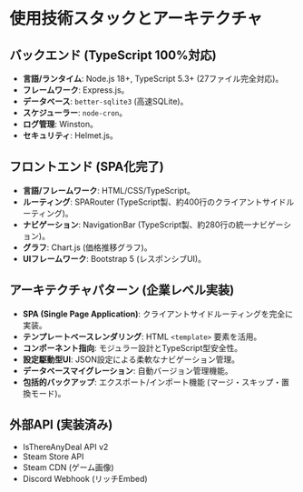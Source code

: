 # 使用技術スタックとアーキテクチャ

## バックエンド (TypeScript 100%対応)

* **言語/ランタイム**: Node.js 18+, TypeScript 5.3+ (27ファイル完全対応)。
* **フレームワーク**: Express.js。
* **データベース**: `better-sqlite3` (高速SQLite)。
* **スケジューラー**: `node-cron`。
* **ログ管理**: Winston。
* **セキュリティ**: Helmet.js。

## フロントエンド (SPA化完了)

* **言語/フレームワーク**: HTML/CSS/TypeScript。
* **ルーティング**: SPARouter (TypeScript製、約400行のクライアントサイドルーティング)。
* **ナビゲーション**: NavigationBar (TypeScript製、約280行の統一ナビゲーション)。
* **グラフ**: Chart.js (価格推移グラフ)。
* **UIフレームワーク**: Bootstrap 5 (レスポンシブUI)。

## アーキテクチャパターン (企業レベル実装)

* **SPA (Single Page Application)**: クライアントサイドルーティングを完全に実装。
* **テンプレートベースレンダリング**: HTML `<template>` 要素を活用。
* **コンポーネント指向**: モジュラー設計とTypeScript型安全性。
* **設定駆動型UI**: JSON設定による柔軟なナビゲーション管理。
* **データベースマイグレーション**: 自動バージョン管理機能。
* **包括的バックアップ**: エクスポート/インポート機能 (マージ・スキップ・置換モード)。

## 外部API (実装済み)

* IsThereAnyDeal API v2
* Steam Store API
* Steam CDN (ゲーム画像)
* Discord Webhook (リッチEmbed)